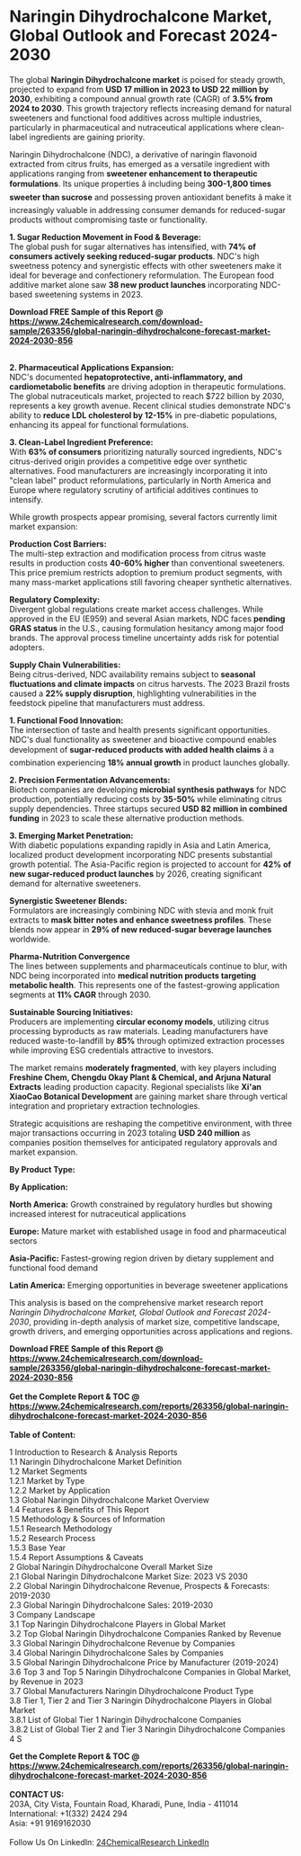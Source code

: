 <h1>Naringin Dihydrochalcone Market, Global Outlook and Forecast 2024-2030</h1><p>The global <strong>Naringin Dihydrochalcone market</strong> is poised for steady growth, projected to expand from <strong>USD 17 million in 2023 to USD 22 million by 2030</strong>, exhibiting a compound annual growth rate (CAGR) of <strong>3.5% from 2024 to 2030</strong>. This growth trajectory reflects increasing demand for natural sweeteners and functional food additives across multiple industries, particularly in pharmaceutical and nutraceutical applications where clean-label ingredients are gaining priority.</p><p>Naringin Dihydrochalcone (NDC), a derivative of naringin flavonoid extracted from citrus fruits, has emerged as a versatile ingredient with applications ranging from <strong>sweetener enhancement to therapeutic formulations</strong>. Its unique properties â including being <strong>300-1,800 times sweeter than sucrose</strong> and possessing proven antioxidant benefits â make it increasingly valuable in addressing consumer demands for reduced-sugar products without compromising taste or functionality.</p><p><strong>1. Sugar Reduction Movement in Food &amp; Beverage:</strong><br>
The global push for sugar alternatives has intensified, with <strong>74% of consumers actively seeking reduced-sugar products</strong>. NDC's high sweetness potency and synergistic effects with other sweeteners make it ideal for beverage and confectionery reformulation. The European food additive market alone saw <strong>38 new product launches</strong> incorporating NDC-based sweetening systems in 2023.</p><div><b>Download FREE Sample of this Report @ 
            <a href="https://www.24chemicalresearch.com/download-sample/263356/global-naringin-dihydrochalcone-forecast-market-2024-2030-856">
            https://www.24chemicalresearch.com/download-sample/263356/global-naringin-dihydrochalcone-forecast-market-2024-2030-856</a></b></div><br><p><strong>2. Pharmaceutical Applications Expansion:</strong><br>
NDC's documented <strong>hepatoprotective, anti-inflammatory, and cardiometabolic benefits</strong> are driving adoption in therapeutic formulations. The global nutraceuticals market, projected to reach $722 billion by 2030, represents a key growth avenue. Recent clinical studies demonstrate NDC's ability to <strong>reduce LDL cholesterol by 12-15%</strong> in pre-diabetic populations, enhancing its appeal for functional formulations.</p><p><strong>3. Clean-Label Ingredient Preference:</strong><br>
With <strong>63% of consumers</strong> prioritizing naturally sourced ingredients, NDC's citrus-derived origin provides a competitive edge over synthetic alternatives. Food manufacturers are increasingly incorporating it into "clean label" product reformulations, particularly in North America and Europe where regulatory scrutiny of artificial additives continues to intensify.</p><p>While growth prospects appear promising, several factors currently limit market expansion:</p><p><strong>Production Cost Barriers:</strong><br>
	The multi-step extraction and modification process from citrus waste results in production costs <strong>40-60% higher</strong> than conventional sweeteners. This price premium restricts adoption to premium product segments, with many mass-market applications still favoring cheaper synthetic alternatives.</p><p><strong>Regulatory Complexity:</strong><br>
	Divergent global regulations create market access challenges. While approved in the EU (E959) and several Asian markets, NDC faces <strong>pending GRAS status</strong> in the U.S., causing formulation hesitancy among major food brands. The approval process timeline uncertainty adds risk for potential adopters.</p><p><strong>Supply Chain Vulnerabilities:</strong><br>
	Being citrus-derived, NDC availability remains subject to <strong>seasonal fluctuations and climate impacts</strong> on citrus harvests. The 2023 Brazil frosts caused a <strong>22% supply disruption</strong>, highlighting vulnerabilities in the feedstock pipeline that manufacturers must address.</p><p><strong>1. Functional Food Innovation:</strong><br>
The intersection of taste and health presents significant opportunities. NDC's dual functionality as sweetener and bioactive compound enables development of <strong>sugar-reduced products with added health claims</strong> â a combination experiencing <strong>18% annual growth</strong> in product launches globally.</p><p><strong>2. Precision Fermentation Advancements:</strong><br>
Biotech companies are developing <strong>microbial synthesis pathways</strong> for NDC production, potentially reducing costs by <strong>35-50%</strong> while eliminating citrus supply dependencies. Three startups secured <strong>USD 82 million in combined funding</strong> in 2023 to scale these alternative production methods.</p><p><strong>3. Emerging Market Penetration:</strong><br>
With diabetic populations expanding rapidly in Asia and Latin America, localized product development incorporating NDC presents substantial growth potential. The Asia-Pacific region is projected to account for <strong>42% of new sugar-reduced product launches</strong> by 2026, creating significant demand for alternative sweeteners.</p><p><strong>Synergistic Sweetener Blends:</strong><br>
	Formulators are increasingly combining NDC with stevia and monk fruit extracts to <strong>mask bitter notes and enhance sweetness profiles</strong>. These blends now appear in <strong>29% of new reduced-sugar beverage launches</strong> worldwide.</p><p><strong>Pharma-Nutrition Convergence</strong><br>
	The lines between supplements and pharmaceuticals continue to blur, with NDC being incorporated into <strong>medical nutrition products targeting metabolic health</strong>. This represents one of the fastest-growing application segments at <strong>11% CAGR</strong> through 2030.</p><p><strong>Sustainable Sourcing Initiatives:</strong><br>
	Producers are implementing <strong>circular economy models</strong>, utilizing citrus processing byproducts as raw materials. Leading manufacturers have reduced waste-to-landfill by <strong>85%</strong> through optimized extraction processes while improving ESG credentials attractive to investors.</p><p>The market remains <strong>moderately fragmented</strong>, with key players including <strong>Freshine Chem, Chengdu Okay Plant &amp; Chemical, and Arjuna Natural Extracts</strong> leading production capacity. Regional specialists like <strong>Xi'an XiaoCao Botanical Development</strong> are gaining market share through vertical integration and proprietary extraction technologies.</p><p>Strategic acquisitions are reshaping the competitive environment, with three major transactions occurring in 2023 totaling <strong>USD 240 million</strong> as companies position themselves for anticipated regulatory approvals and market expansion.</p><p><strong>By Product Type:</strong></p><p><strong>By Application:</strong></p><p><strong>North America:</strong> Growth constrained by regulatory hurdles but showing increased interest for nutraceutical applications</p><p><strong>Europe:</strong> Mature market with established usage in food and pharmaceutical sectors</p><p><strong>Asia-Pacific:</strong> Fastest-growing region driven by dietary supplement and functional food demand</p><p><strong>Latin America:</strong> Emerging opportunities in beverage sweetener applications</p><p>This analysis is based on the comprehensive market research report <em>Naringin Dihydrochalcone Market, Global Outlook and Forecast 2024-2030</em>, providing in-depth analysis of market size, competitive landscape, growth drivers, and emerging opportunities across applications and regions.</p><div><b>Download FREE Sample of this Report @ 
            <a href="https://www.24chemicalresearch.com/download-sample/263356/global-naringin-dihydrochalcone-forecast-market-2024-2030-856">
            https://www.24chemicalresearch.com/download-sample/263356/global-naringin-dihydrochalcone-forecast-market-2024-2030-856</a></b></div><br><div><b>Get the Complete Report & TOC @ 
            <a href="https://www.24chemicalresearch.com/reports/263356/global-naringin-dihydrochalcone-forecast-market-2024-2030-856">
            https://www.24chemicalresearch.com/reports/263356/global-naringin-dihydrochalcone-forecast-market-2024-2030-856</a></b></div><br>
            <b>Table of Content:</b><p>1 Introduction to Research & Analysis Reports<br />
    1.1 Naringin Dihydrochalcone Market Definition<br />
    1.2 Market Segments<br />
        1.2.1 Market by Type<br />
        1.2.2 Market by Application<br />
    1.3 Global Naringin Dihydrochalcone Market Overview<br />
    1.4 Features & Benefits of This Report<br />
    1.5 Methodology & Sources of Information<br />
        1.5.1 Research Methodology<br />
        1.5.2 Research Process<br />
        1.5.3 Base Year<br />
        1.5.4 Report Assumptions & Caveats<br />
2 Global Naringin Dihydrochalcone Overall Market Size<br />
    2.1 Global Naringin Dihydrochalcone Market Size: 2023 VS 2030<br />
    2.2 Global Naringin Dihydrochalcone Revenue, Prospects & Forecasts: 2019-2030<br />
    2.3 Global Naringin Dihydrochalcone Sales: 2019-2030<br />
3 Company Landscape<br />
    3.1 Top Naringin Dihydrochalcone Players in Global Market<br />
    3.2 Top Global Naringin Dihydrochalcone Companies Ranked by Revenue<br />
    3.3 Global Naringin Dihydrochalcone Revenue by Companies<br />
    3.4 Global Naringin Dihydrochalcone Sales by Companies<br />
    3.5 Global Naringin Dihydrochalcone Price by Manufacturer (2019-2024)<br />
    3.6 Top 3 and Top 5 Naringin Dihydrochalcone Companies in Global Market, by Revenue in 2023<br />
    3.7 Global Manufacturers Naringin Dihydrochalcone Product Type<br />
    3.8 Tier 1, Tier 2 and Tier 3 Naringin Dihydrochalcone Players in Global Market<br />
        3.8.1 List of Global Tier 1 Naringin Dihydrochalcone Companies<br />
        3.8.2 List of Global Tier 2 and Tier 3 Naringin Dihydrochalcone Companies<br />
4 S</p><div><b>Get the Complete Report & TOC @ 
            <a href="https://www.24chemicalresearch.com/reports/263356/global-naringin-dihydrochalcone-forecast-market-2024-2030-856">
            https://www.24chemicalresearch.com/reports/263356/global-naringin-dihydrochalcone-forecast-market-2024-2030-856</a></b></div><br><b>CONTACT US:</b><br>
            203A, City Vista, Fountain Road, Kharadi, Pune, India - 411014<br>
            International: +1(332) 2424 294<br>
            Asia: +91 9169162030 <br><br>
            Follow Us On LinkedIn: <a href="https://www.linkedin.com/company/24chemicalresearch/">24ChemicalResearch LinkedIn</a>